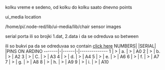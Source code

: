 kolku vreme e sedeno, od kolku do kolku saato dnevno
points

ui_media location

/home/pi/.node-red/lib/ui-media/lib/chair sensor images

serial porta
ili so brojki 1.dat, 2.data i da se odreduva so between

ili so bukvi pa da se odreduvaa so contain [click here](https://github.com/Macka323/chair/blob/main/flows/serial%20data%20with%20letters)
NUMBERS| |SERIAL| |PINS ON ARDINO
-------|-|------|-|--------------
1	|	>	|	a.	|	>	|	A0
2	|	>	|	b.	|	>	|	A2
3	|	>	|	C.	|	>	|	A3
4	|	>	|	d.	|	>	|	A4
5	|	>	|	e.	|	>	|	A6
6	|	>	|	f.	|	>	|	A7
7	|	>	|	g.	|	>	|	A8
8	|	>	|	h.	|	>	|	A9
9	|	>	|	i.	|	>	|	A10


